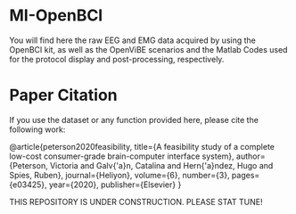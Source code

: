 # MI-OpenBCI
You will find here the raw EEG and EMG data acquired by using the OpenBCI kit, as well as the  OpenViBE scenarios and the Matlab Codes used for the protocol display and post-processing, respectively.

# Paper Citation
If you use the dataset or any function provided here, please cite the following work:

@article{peterson2020feasibility,
  title={A feasibility study of a complete low-cost consumer-grade brain-computer interface system},
  author={Peterson, Victoria and Galv{\'a}n, Catalina and Hern{\'a}ndez, Hugo and Spies, Ruben},
  journal={Heliyon},
  volume={6},
  number={3},
  pages={e03425},
  year={2020},
  publisher={Elsevier}
}

THIS REPOSITORY IS UNDER CONSTRUCTION. PLEASE STAT TUNE! 

